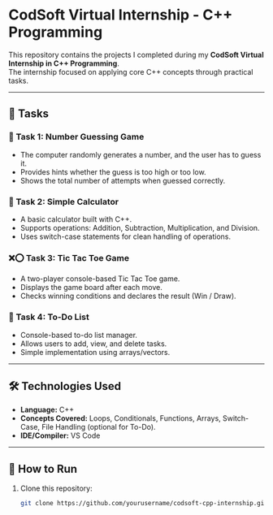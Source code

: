 # CodSoft Virtual Internship - C++ Programming  

This repository contains the projects I completed during my **CodSoft Virtual Internship in C++ Programming**.  
The internship focused on applying core C++ concepts through practical tasks.  

---

## 📌 Tasks  

### 🔢 Task 1: Number Guessing Game  
- The computer randomly generates a number, and the user has to guess it.  
- Provides hints whether the guess is too high or too low.  
- Shows the total number of attempts when guessed correctly.  

### 🧮 Task 2: Simple Calculator  
- A basic calculator built with C++.  
- Supports operations: Addition, Subtraction, Multiplication, and Division.  
- Uses switch-case statements for clean handling of operations.  

### ❌⭕ Task 3: Tic Tac Toe Game  
- A two-player console-based Tic Tac Toe game.  
- Displays the game board after each move.  
- Checks winning conditions and declares the result (Win / Draw).  

### 📝 Task 4: To-Do List  
- Console-based to-do list manager.  
- Allows users to add, view, and delete tasks.  
- Simple implementation using arrays/vectors.  

---

## 🛠️ Technologies Used  
- **Language:** C++  
- **Concepts Covered:** Loops, Conditionals, Functions, Arrays, Switch-Case, File Handling (optional for To-Do).  
- **IDE/Compiler:** VS Code
---

## 🚀 How to Run  
1. Clone this repository:  
   ```bash
   git clone https://github.com/yourusername/codsoft-cpp-internship.git
